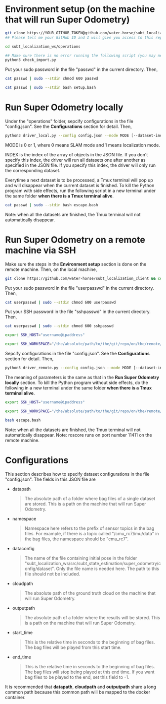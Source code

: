 
# Environment setup (on the machine that will run Super Odometry)
```bash
git clone https://YOUR_GITHUB_TOKEN@github.com/water-horse/subt_localization_ws
## Please tell me your GitHub ID and I will give you access to this repo :)
```
```bash
cd subt_localization_ws/operations
```
```bash
## Make sure there is no error running the following script (you may need to, for example, pip3 install bagpy)
python3 check_import.py
```
Put your sudo password in the file "passwd" in the current directory. Then,
```bash
cat passwd | sudo --stdin chmod 600 passwd
```
```bash
cat passwd | sudo --stdin bash setup.bash
```
# Run Super Odometry locally
Under the "operations" folder, sepcify configurations in the file "config.json". See the **Configurations** section for detail. Then,
```bash
python3 driver_local.py --config config.json --mode MODE [--dataset-index INDEX]
```
MODE is 0 or 1, where 0 means SLAM mode and 1 means localization mode.

INDEX is the index of the array of objects in the JSON file. If you don't specify this index, the driver will run all datasets one after another as specified in the JSON file. If you specify this index, the driver will only run the corresponding dataset.

Everytime a next dataset is to be processed, a Tmux terminal will pop up and will disappear when the current dataset is finished. To kill the Python program with side effects, run the following script in a new terminal under the same folder **when there is a Tmux terminal alive**.
```bash
cat passwd | sudo --stdin bash escape.bash
```
Note: when all the datasets are finished, the Tmux terminal will not automatically disappear.
# Run Super Odometry on a remote machine via SSH
Make sure the steps in the **Environment setup** section is done on the remote machine. Then, on the local machine,
```bash
git clone https://github.com/water-horse/subt_localization_client && cd subt_localization_client
```
Put your sudo password in the file "userpasswd" in the current directory. Then,
```bash
cat userpasswd | sudo --stdin chmod 600 userpasswd
```
Put your SSH password in the file "sshpasswd" in the current directory. Then,
```bash
cat userpasswd | sudo --stdin chmod 600 sshpasswd
```
```bash
export SSH_HOST="username@ipaddress"
```
```bash
export SSH_WORKSPACE="/the/absolute/path/to/the/git/repo/on/the/remote/machine"
```
Sepcify configurations in the file "config.json". See the **Configurations** section for detail. Then,
```bash
python3 driver_remote.py --config config.json --mode MODE [--dataset-index INDEX]
```
The meaning of parameters is the same as that in the **Run Super Odometry locally** section. To kill the Python program without side effects, do the following in a new terminal under the same folder **when there is a Tmux terminal alive**.
```bash
export SSH_HOST="username@ipaddress"
```
```bash
export SSH_WORKSPACE="/the/absolute/path/to/the/git/repo/on/the/remote/machine"
```
```bash
bash escape.bash
```
Note: when all the datasets are finished, the Tmux terminal will not automatically disappear.
Note: roscore runs on port number 11411 on the remote machine.

# Configurations
This section describes how to specify dataset configurations in the file "config.json". The fields in this JSON file are

- datapath
	> The absolute path of a folder where bag files of a single dataset are stored. This is a path on the machine that will run Super Odometry.
- namespace
	> Namespace here refers to the prefix of sensor topics in the bag files. For example, if there is a topic called "/cmu_rc7/imu/data" in the bag files, the namespace should be "cmu_rc7".
- dataconfig
	> The name of the file containing initial pose in the folder "subt_localization_ws/src/subt_state_estimation/super_odometry/config/dataset". Only the file name is needed here. The path to this file should not be included.
- cloudpath
	> The absolute path of the ground truth cloud on the machine that will run Super Odometry.
- outputpath
	> The absolute path of a folder where the results will be stored. This is a path on the machine that will run Super Odometry.
- start_time
	> This is the relative time in seconds to the beginning of bag files. The bag files will be played from this start time.
- end_time
	> This is the relative time in seconds to the beginning of bag files. The bag files will stop being played at this end time. If you want bag files to be played to the end, set this field to -1.

It is recommended that **datapath**, **cloudpath** and **outputpath** share a long common path because this common path will be mapped to the docker container.